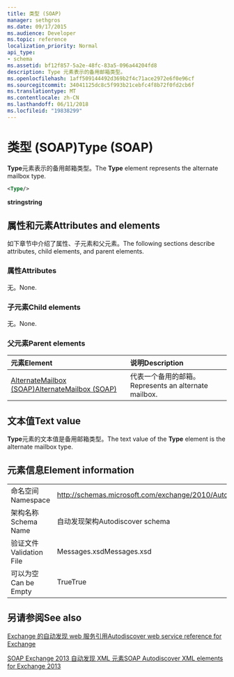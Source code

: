```yaml
---
title: 类型 (SOAP)
manager: sethgros
ms.date: 09/17/2015
ms.audience: Developer
ms.topic: reference
localization_priority: Normal
api_type:
- schema
ms.assetid: bf12f857-5a2e-48fc-83a5-096a44204fd8
description: Type 元素表示的备用邮箱类型。
ms.openlocfilehash: 1aff509144492d369b2f4c71ace2972e6f0e96cf
ms.sourcegitcommit: 34041125dc8c5f993b21cebfc4f8b72f0fd2cb6f
ms.translationtype: MT
ms.contentlocale: zh-CN
ms.lasthandoff: 06/11/2018
ms.locfileid: "19838299"
---
```

# <a name="type-soap"></a><span data-ttu-id="d1b0b-103">类型 (SOAP)</span><span class="sxs-lookup"><span data-stu-id="d1b0b-103">Type (SOAP)</span></span>

<span data-ttu-id="d1b0b-104">**Type**元素表示的备用邮箱类型。</span><span class="sxs-lookup"><span data-stu-id="d1b0b-104">The **Type** element represents the alternate mailbox type.</span></span> 
  
```XML
<Type/>
```

 <span data-ttu-id="d1b0b-105">**string**</span><span class="sxs-lookup"><span data-stu-id="d1b0b-105">**string**</span></span>
## <a name="attributes-and-elements"></a><span data-ttu-id="d1b0b-106">属性和元素</span><span class="sxs-lookup"><span data-stu-id="d1b0b-106">Attributes and elements</span></span>

<span data-ttu-id="d1b0b-107">如下章节中介绍了属性、子元素和父元素。</span><span class="sxs-lookup"><span data-stu-id="d1b0b-107">The following sections describe attributes, child elements, and parent elements.</span></span>
  
### <a name="attributes"></a><span data-ttu-id="d1b0b-108">属性</span><span class="sxs-lookup"><span data-stu-id="d1b0b-108">Attributes</span></span>

<span data-ttu-id="d1b0b-109">无。</span><span class="sxs-lookup"><span data-stu-id="d1b0b-109">None.</span></span>
  
### <a name="child-elements"></a><span data-ttu-id="d1b0b-110">子元素</span><span class="sxs-lookup"><span data-stu-id="d1b0b-110">Child elements</span></span>

<span data-ttu-id="d1b0b-111">无。</span><span class="sxs-lookup"><span data-stu-id="d1b0b-111">None.</span></span>
  
### <a name="parent-elements"></a><span data-ttu-id="d1b0b-112">父元素</span><span class="sxs-lookup"><span data-stu-id="d1b0b-112">Parent elements</span></span>

|<span data-ttu-id="d1b0b-113">**元素**</span><span class="sxs-lookup"><span data-stu-id="d1b0b-113">**Element**</span></span>|<span data-ttu-id="d1b0b-114">**说明**</span><span class="sxs-lookup"><span data-stu-id="d1b0b-114">**Description**</span></span>|
|:-----|:-----|
|[<span data-ttu-id="d1b0b-115">AlternateMailbox (SOAP)</span><span class="sxs-lookup"><span data-stu-id="d1b0b-115">AlternateMailbox (SOAP)</span></span>](alternatemailbox-soap.md) <br/> |<span data-ttu-id="d1b0b-116">代表一个备用的邮箱。</span><span class="sxs-lookup"><span data-stu-id="d1b0b-116">Represents an alternate mailbox.</span></span>  <br/> |
   
## <a name="text-value"></a><span data-ttu-id="d1b0b-117">文本值</span><span class="sxs-lookup"><span data-stu-id="d1b0b-117">Text value</span></span>

<span data-ttu-id="d1b0b-118">**Type**元素的文本值是备用邮箱类型。</span><span class="sxs-lookup"><span data-stu-id="d1b0b-118">The text value of the **Type** element is the alternate mailbox type.</span></span> 
  
## <a name="element-information"></a><span data-ttu-id="d1b0b-119">元素信息</span><span class="sxs-lookup"><span data-stu-id="d1b0b-119">Element information</span></span>

|||
|:-----|:-----|
|<span data-ttu-id="d1b0b-120">命名空间</span><span class="sxs-lookup"><span data-stu-id="d1b0b-120">Namespace</span></span>  <br/> |http://schemas.microsoft.com/exchange/2010/Autodiscover  <br/> |
|<span data-ttu-id="d1b0b-121">架构名称</span><span class="sxs-lookup"><span data-stu-id="d1b0b-121">Schema Name</span></span>  <br/> |<span data-ttu-id="d1b0b-122">自动发现架构</span><span class="sxs-lookup"><span data-stu-id="d1b0b-122">Autodiscover schema</span></span>  <br/> |
|<span data-ttu-id="d1b0b-123">验证文件</span><span class="sxs-lookup"><span data-stu-id="d1b0b-123">Validation File</span></span>  <br/> |<span data-ttu-id="d1b0b-124">Messages.xsd</span><span class="sxs-lookup"><span data-stu-id="d1b0b-124">Messages.xsd</span></span>  <br/> |
|<span data-ttu-id="d1b0b-125">可以为空</span><span class="sxs-lookup"><span data-stu-id="d1b0b-125">Can be Empty</span></span>  <br/> |<span data-ttu-id="d1b0b-126">True</span><span class="sxs-lookup"><span data-stu-id="d1b0b-126">True</span></span>  <br/> |
   
## <a name="see-also"></a><span data-ttu-id="d1b0b-127">另请参阅</span><span class="sxs-lookup"><span data-stu-id="d1b0b-127">See also</span></span>



[<span data-ttu-id="d1b0b-128">Exchange 的自动发现 web 服务引用</span><span class="sxs-lookup"><span data-stu-id="d1b0b-128">Autodiscover web service reference for Exchange</span></span>](autodiscover-web-service-reference-for-exchange.md)
  
[<span data-ttu-id="d1b0b-129">SOAP Exchange 2013 自动发现 XML 元素</span><span class="sxs-lookup"><span data-stu-id="d1b0b-129">SOAP Autodiscover XML elements for Exchange 2013</span></span>](soap-autodiscover-xml-elements-for-exchange-2013.md)

